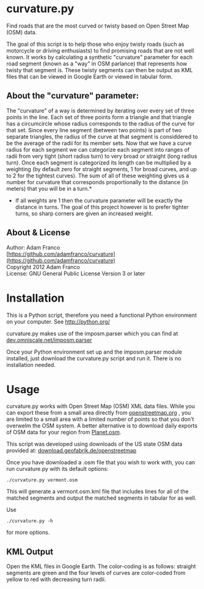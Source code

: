 curvature.py
============

Find roads that are the most curved or twisty based on Open Street Map (OSM) data.

The goal of this script is to help those who enjoy twisty roads (such as 
motorcycle or driving enthusiasts) to find promising roads that are not well known.
It works by calculating a synthetic "curvature" parameter for each road segment
(known as a "way" in OSM parlance) that represents how twisty that segment is. 
These twisty segments can then be output as KML files that can be viewed in Google Earth
or viewed in tabular form.


About the "curvature" parameter:
--------------------------------
The "curvature" of a way is determined by iterating over every set of three points
in the line. Each set of three points form a triangle and that triangle has a circumcircle
whose radius corresponds to the radius of the curve for that set. Since every line
segment (between two points) is part of two separate triangles, the radius of the curve
at that segment is considdered to be the average of the radii for its member sets.
Now that we have a curve radius for each segment we can categorize each segment into
ranges of radii from very tight (short radius turn) to very broad or straight (long radius turn).
Once each segment is categorized its length can be multiplied by a weighting (by default
zero for straight segments, 1 for broad curves, and up to 2 for the tightest curves).
The sum of all of these weighting gives us a number for curvature that corresponds
proportionally to the distance (in meters) that you will be in a turn.*

* If all weights are 1 then the curvature parameter will be exactly the distance
  in turns. The goal of this project however is to prefer tighter turns, so sharp
  corners are given an increased weight.

About & License
---------------
Author: Adam Franco  
[https://github.com/adamfranco/curvature](https://github.com/adamfranco/curvature)  
Copyright 2012 Adam Franco  
License: GNU General Public License Version 3 or later  

Installation
============

This is a Python script, therefore you need a functional Python environment on your computer. See
http://python.org/

curvature.py makes use of the imposm.parser which you can find at
[dev.omniscale.net/imposm.parser](http://dev.omniscale.net/imposm.parser/)

Once your Python environment set up and the imposm.parser module installed, just download the
curvature.py script and run it. There is no installation needed.

Usage
=====

curvature.py works with Open Street Map (OSM) XML data files. While you can export these from a
small area directly from [openstreetmap.org](http://www.openstreetmap.org/) , you are limited to a
small area with a limited number of points so that you don't overwelm the OSM system. A better
alternative is to download daily exports of OSM data for your region from
[Planet.osm](https://wiki.openstreetmap.org/wiki/Planet.osm).

This script was developed using downloads of the US state OSM data provided at:
[download.geofabrik.de/openstreetmap](http://download.geofabrik.de/openstreetmap/north-america/us/)

Once you have downloaded a .osm file that you wish to work with, you can run curvature.py with its
default options:

<code>./curvature.py vermont.osm</code>

This will generate a vermont.osm.kml file that includes lines for all of the matched segments
and output the matched segments in tabular for as well.

Use

<code>./curvature.py -h</code>

for more options.

KML Output
----------

Open the KML files in Google Earth. The color-coding is as follows: straight segments are green and the four levels of curves are color-coded from yellow to red with decreasing turn radii.